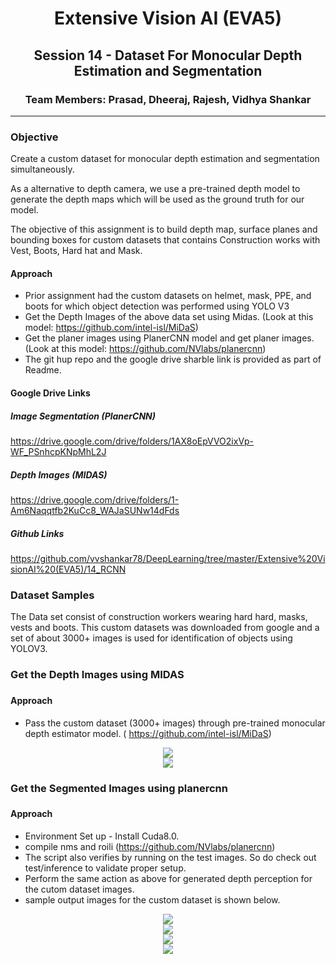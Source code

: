 

<h1 align="center">Extensive Vision AI (EVA5)</h1>

<h2 align="center">Session 14 - Dataset For Monocular Depth Estimation and Segmentation </h2>

<h3 align="center"> Team Members: Prasad, Dheeraj, Rajesh, Vidhya Shankar </h3>

---
###	Objective
Create a custom dataset for monocular depth estimation and segmentation simultaneously.

As a alternative to depth camera, we use a pre-trained depth model to generate the depth maps which will be used as the ground truth for our model.

The objective of this assignment is to build depth map, surface planes and bounding boxes for custom datasets that contains Construction works with Vest, Boots, Hard hat and Mask.


#### Approach
 - Prior assignment had the custom datasets on helmet, mask, PPE, and boots for which object detection was performed using YOLO V3
 - Get the Depth Images of the above data set using Midas. (Look at this model: https://github.com/intel-isl/MiDaS)
 - Get the planer images using PlanerCNN model and get planer images. (Look at this model: https://github.com/NVlabs/planercnn)
 - The git hup repo and the google drive sharble link is provided as part of Readme.



 #### Google Drive Links
 ##### Image Segmentation  (PlanerCNN)
 https://drive.google.com/drive/folders/1AX8oEpVVO2ixVp-WF_PSnhcpKNpMhL2J

 ##### Depth Images (MIDAS)
https://drive.google.com/drive/folders/1-Am6Naqqtfb2KuCc8_WAJaSUNw14dFds


##### Github Links
https://github.com/vvshankar78/DeepLearning/tree/master/Extensive%20VisionAI%20(EVA5)/14_RCNN




### Dataset Samples

The Data set consist of construction workers wearing hard hard, masks, vests and boots. This custom datasets was downloaded from google and a set of about 3000+ images is used for identification of objects using YOLOV3.


### Get the Depth Images using MIDAS
###  

#### Approach
 - Pass the custom dataset (3000+ images) through pre-trained monocular depth estimator model. ( https://github.com/intel-isl/MiDaS)

<div align="center">
<img src= https://github.com/vvshankar78/DeepLearning/blob/master/Extensive%20VisionAI%20(EVA5)/14_RCNN/Images/4f925f333e.png?raw=true>
</div>

<div align="center">
<img src= https://github.com/vvshankar78/DeepLearning/blob/master/Extensive%20VisionAI%20(EVA5)/14_RCNN/Images/5.png?raw=true>
</div>


### Get the Segmented Images using planercnn
###  

#### Approach
 - Environment Set up - Install Cuda8.0.
 - compile nms and roili (https://github.com/NVlabs/planercnn)
 - The script also verifies by running on the test images. So do check out test/inference to validate proper setup.
 - Perform the same action as above for generated depth perception for the cutom dataset images.
 - sample output images for the custom dataset is shown below.

<div align="center">
<img src= https://github.com/vvshankar78/DeepLearning/blob/master/Extensive%20VisionAI%20(EVA5)/14_RCNN/Images/0_segmentation_0_final.png?raw=true>
</div>






<div align="center">
<img src= https://github.com/vvshankar78/DeepLearning/blob/master/Extensive%20VisionAI%20(EVA5)/14_RCNN/Images/0_image_0.png?raw=true>
</div>


<div align="center">
<img src= https://github.com/vvshankar78/DeepLearning/blob/master/Extensive%20VisionAI%20(EVA5)/14_RCNN/Images/62_image_0.png?raw=true>
</div>


<div align="center">
<img src= https://github.com/vvshankar78/DeepLearning/blob/master/Extensive%20VisionAI%20(EVA5)/14_RCNN/Images/62_segmentation_0_final.png?raw=true>
</div>
